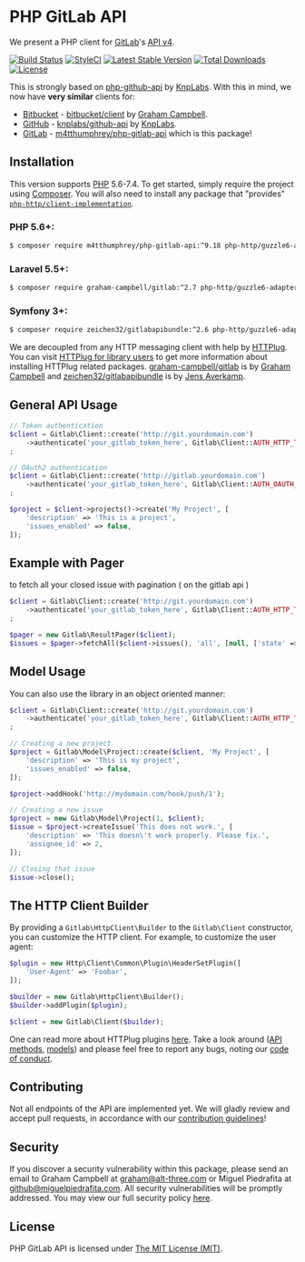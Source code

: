PHP GitLab API
==============

We present a PHP client for [GitLab](https://gitlab.com/)'s [API v4](https://gitlab.com/gitlab-org/gitlab/-/tree/master/doc/api).

[![Build Status](
https://img.shields.io/github/workflow/status/GitLabPHP/Client/Tests?style=flat-square)](https://github.com/GitLabPHP/Client/actions?query=workflow%3ATests)
[![StyleCI](https://github.styleci.io/repos/6816335/shield?branch=9.18)](https://github.styleci.io/repos/6816335?branch=9.18)
[![Latest Stable Version](https://poser.pugx.org/m4tthumphrey/php-gitlab-api/version?format=flat-square)](https://packagist.org/packages/m4tthumphrey/php-gitlab-api)
[![Total Downloads](https://poser.pugx.org/m4tthumphrey/php-gitlab-api/downloads?format=flat-square)](https://packagist.org/packages/m4tthumphrey/php-gitlab-api)
[![License](https://poser.pugx.org/m4tthumphrey/php-gitlab-api/license?format=flat-square)](https://packagist.org/packages/m4tthumphrey/php-gitlab-api)

This is strongly based on [php-github-api](https://github.com/KnpLabs/php-github-api) by [KnpLabs](https://github.com/KnpLabs). With this in mind, we now have **very similar** clients for:

* [Bitbucket](https://bitbucket.org/) - [bitbucket/client](https://packagist.org/packages/bitbucket/client) by [Graham Campbell](https://github.com/GrahamCampbell).
* [GitHub](https://github.com/) - [knplabs/github-api](https://packagist.org/packages/knplabs/github-api) by [KnpLabs](https://github.com/KnpLabs/php-github-api).
* [GitLab](https://gitlab.com/) - [m4tthumphrey/php-gitlab-api](https://packagist.org/packages/m4tthumphrey/php-gitlab-api) which is this package!

Installation
------------

This version supports [PHP](https://php.net) 5.6-7.4. To get started, simply require the project using [Composer](https://getcomposer.org). You will also need to install any package that "provides" [`php-http/client-implementation`](https://packagist.org/providers/php-http/client-implementation).

### PHP 5.6+:

```bash
$ composer require m4tthumphrey/php-gitlab-api:^9.18 php-http/guzzle6-adapter:^2.0.1
```

### Laravel 5.5+:

```bash
$ composer require graham-campbell/gitlab:^2.7 php-http/guzzle6-adapter:^2.0.1
```

### Symfony 3+:

```bash
$ composer require zeichen32/gitlabapibundle:^2.6 php-http/guzzle6-adapter:^2.0.1
```

We are decoupled from any HTTP messaging client with help by [HTTPlug](http://httplug.io). You can visit [HTTPlug for library users](https://docs.php-http.org/en/latest/httplug/users.html) to get more information about installing HTTPlug related packages. [graham-campbell/gitlab](https://github.com/GrahamCampbell/Laravel-GitLab) is by [Graham Campbell](https://github.com/GrahamCampbell) and [zeichen32/gitlabapibundle](https://github.com/Zeichen32/GitLabApiBundle) is by [Jens Averkamp](https://github.com/Zeichen32).

General API Usage
-----------------

```php
// Token authentication
$client = Gitlab\Client::create('http://git.yourdomain.com')
    ->authenticate('your_gitlab_token_here', Gitlab\Client::AUTH_HTTP_TOKEN)
;

// OAuth2 authentication
$client = Gitlab\Client::create('http://gitlab.yourdomain.com')
    ->authenticate('your_gitlab_token_here', Gitlab\Client::AUTH_OAUTH_TOKEN)
;

$project = $client->projects()->create('My Project', [
    'description' => 'This is a project',
    'issues_enabled' => false,
]);

```

Example with Pager
------------------

to fetch all your closed issue with pagination ( on the gitlab api )

```php
$client = Gitlab\Client::create('http://git.yourdomain.com')
    ->authenticate('your_gitlab_token_here', Gitlab\Client::AUTH_HTTP_TOKEN)
;

$pager = new Gitlab\ResultPager($client);
$issues = $pager->fetchAll($client->issues(), 'all', [null, ['state' => 'closed']]);

```

Model Usage
-----------

You can also use the library in an object oriented manner:

```php
$client = Gitlab\Client::create('http://git.yourdomain.com')
    ->authenticate('your_gitlab_token_here', Gitlab\Client::AUTH_HTTP_TOKEN)
;

// Creating a new project
$project = Gitlab\Model\Project::create($client, 'My Project', [
    'description' => 'This is my project',
    'issues_enabled' => false,
]);

$project->addHook('http://mydomain.com/hook/push/1');

// Creating a new issue
$project = new Gitlab\Model\Project(1, $client);
$issue = $project->createIssue('This does not work.', [
    'description' => 'This doesn\'t work properly. Please fix.',
    'assignee_id' => 2,
]);

// Closing that issue
$issue->close();
```

The HTTP Client Builder
-----------------------

By providing a `Gitlab\HttpClient\Builder` to the `Gitlab\Client` constructor, you can customize the HTTP client. For example, to customize the user agent:

```php
$plugin = new Http\Client\Common\Plugin\HeaderSetPlugin([
    'User-Agent' => 'Foobar',
]);

$builder = new Gitlab\HttpClient\Builder();
$builder->addPlugin($plugin);

$client = new Gitlab\Client($builder);
```
One can read more about HTTPlug plugins [here](https://docs.php-http.org/en/latest/plugins/introduction.html#how-it-works). Take a look around ([API methods](https://github.com/GitLabPHP/Client/tree/9.18/lib/Gitlab/Api), [models](https://github.com/GitLabPHP/Client/tree/9.18/lib/Gitlab/Model)) and please feel free to report any bugs, noting our [code of conduct](.github/CODE_OF_CONDUCT.md).

Contributing
------------

Not all endpoints of the API are implemented yet. We will gladly review and accept pull requests, in accordance with our [contribution guidelines](.github/CONTRIBUTING.md)!

Security
--------

If you discover a security vulnerability within this package, please send an email to Graham Campbell at graham@alt-three.com or Miguel Piedrafita at github@miguelpiedrafita.com. All security vulnerabilities will be promptly addressed. You may view our full security policy [here](https://github.com/GitLabPHP/Client/security/policy).

License
-------

PHP GitLab API is licensed under [The MIT License (MIT)](LICENSE).
